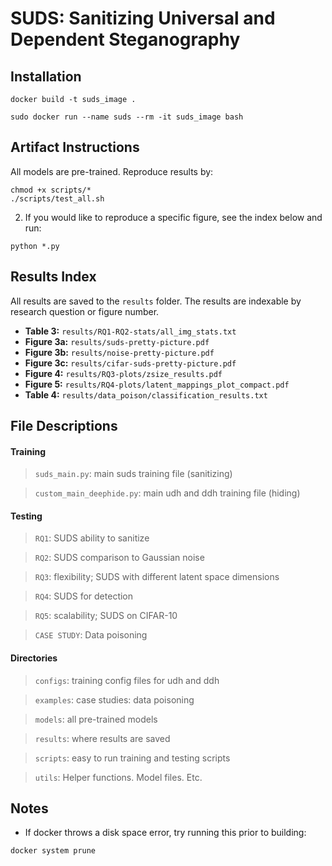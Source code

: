 # SUDS: Sanitizing Universal and Dependent Steganography

## Installation
```
docker build -t suds_image . 
```

```
sudo docker run --name suds --rm -it suds_image bash
```


## Artifact Instructions
All models are pre-trained. Reproduce results by:

```
chmod +x scripts/*
./scripts/test_all.sh
```
2. If you would like to reproduce a specific figure, see the index below and run:
```
python *.py
```

## Results Index
All results are saved to the `results` folder. The results are indexable by research question or figure number.

- **Table 3:** `results/RQ1-RQ2-stats/all_img_stats.txt`
- **Figure 3a:** `results/suds-pretty-picture.pdf`
- **Figure 3b:** `results/noise-pretty-picture.pdf`
- **Figure 3c:** `results/cifar-suds-pretty-picture.pdf`
- **Figure 4:** `results/RQ3-plots/zsize_results.pdf`
- **Figure 5:** `results/RQ4-plots/latent_mappings_plot_compact.pdf`
- **Table 4:** `results/data_poison/classification_results.txt`



## File Descriptions
#### Training
> `suds_main.py`: main suds training file (sanitizing)

> `custom_main_deephide.py`: main udh and ddh training file (hiding)


#### Testing
> `RQ1`: SUDS ability to sanitize

> `RQ2`: SUDS comparison to Gaussian noise

> `RQ3`: flexibility; SUDS with different latent space dimensions

> `RQ4`: SUDS for detection

> `RQ5`: scalability; SUDS on CIFAR-10

> `CASE STUDY`: Data poisoning

#### Directories
> `configs`: training config files for udh and ddh

> `examples`: case studies: data poisoning

> `models`: all pre-trained models

> `results`: where results are saved

> `scripts`: easy to run training and testing scripts

> `utils`: Helper functions. Model files. Etc.

## Notes
- If docker throws a disk space error, try running this prior to building:
```
docker system prune
```

